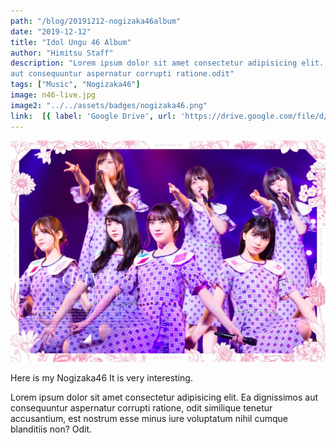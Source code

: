 ```yaml
---
path: "/blog/20191212-nogizaka46album"
date: "2019-12-12"
title: "Idol Ungu 46 Album"
author: "Himitsu Staff"
description: "Lorem ipsum dolor sit amet consectetur adipisicing elit. Ea dignissimos
aut consequuntur aspernatur corrupti ratione.odit"
tags: ["Music", "Nogizaka46"]
image: n46-live.jpg
image2: "../../assets/badges/nogizaka46.png"
link:  [{ label: 'Google Drive', url: 'https://drive.google.com/file/d/11PGJWuv55HQUEotLOU-pmxsJZP4WJ27h/view?usp=sharing' }, {label: 'Racaty', url: 'https://racaty.net/1qlo0uaptjyw'}]
---
```


![Nogizaka46 4th Album](./n46-live.jpg)

Here is my Nogizaka46
It is very interesting.

Lorem ipsum dolor sit amet consectetur adipisicing elit. Ea dignissimos
aut consequuntur aspernatur corrupti ratione, odit similique tenetur
accusantium, est nostrum esse minus iure voluptatum nihil cumque
blanditiis non? Odit.
